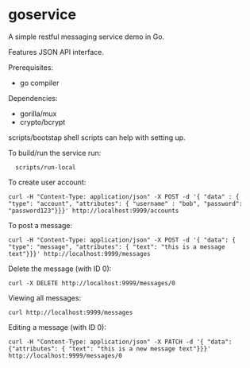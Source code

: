 # goservice

A simple restful messaging service demo in Go.

Features JSON API interface.

Prerequisites:

   - go compiler

Dependencies:

   - gorilla/mux
   - crypto/bcrypt

scripts/bootstap shell scripts can help with setting up.

To build/run the service run:

```
  scripts/run-local
```

To create user account:
```
curl -H "Content-Type: application/json" -X POST -d '{ "data" : { "type": "account", "attributes": { "username" : "bob", "password": "password123"}}}' http://localhost:9999/accounts
```
To post a message:
```
curl -H "Content-Type: application/json" -X POST -d '{ "data": { "type": "message", "attributes": { "text": "this is a message text"}}}' http://localhost:9999/messages
```
Delete the message (with ID 0):
```
curl -X DELETE http://localhost:9999/messages/0
```
Viewing all messages:
```
curl http://localhost:9999/messages
```
Editing a message (with ID 0):
```
curl -H "Content-Type: application/json" -X PATCH -d '{ "data": {"attributes": { "text": "this is a new message text"}}}' http://localhost:9999/messages/0
```
